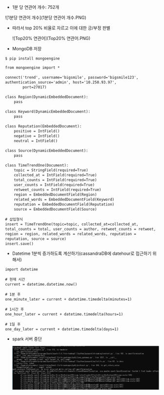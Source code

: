 - 1분 당 연관어 개수: 752개

![1분당 연관어 개수](1분당 연관어 개수.PNG)



- 따라서 top 20% 비율로 자르고 이에 대한 긍/부정 판별

  ![Top20% 연관어](Top20% 연관어.PNG)





- MongoDB 저장

```
$ pip install mongoengine
```

```
from mongoengine import *

connect('trend', username='bigsmile', password='bigsmile123', authentication_source='admin', host='10.250.93.97',
        port=27017)

class Region(DynamicEmbeddedDocument):
    pass

class Keyword(DynamicEmbeddedDocument):
    pass

class Reputation(EmbeddedDocument):
    positive = IntField()
    negative = IntField()
    neutral = IntField()

class Source(DynamicEmbeddedDocument):
    pass

class TimeTrendOne(Document):
    topic = StringField(required=True)
    collected_at = IntField(required=True)
    total_counts = IntField(required=True)
    user_counts = IntField(required=True)
    retweet_counts = IntField(required=True)
    region = EmbeddedDocumentField(Region)
    related_words = EmbeddedDocumentField(Keyword)
    reputation = EmbeddedDocumentField(Reputation)
    source = EmbeddedDocumentField(Source)
    
# 삽입형식
insert = TimeTrendOne(topic=topic, collected_at=collected_at, total_counts = total, user_counts = author, retweet_counts = retweet, region = region, related_words = related_words, reputation = reputation, source = source)
insert.save()
```



- Datetime 1분씩 증가하도록 계산하기(cassandraDB에 datehour로 접근하기 위해서)

```
import datetime

# 현재 시간
current = datetime.datetime.now()

# 1분 후
one_minute_later = current + datetime.timedelta(minutes=1)

# 1시간 후
one_hour_later = current + datetime.timedelta(hours=1)

# 1일 후
one_day_later = current + datetime.timedelta(days=1)
```





- spark 서버 중단

  ![서버중단](서버중단.PNG)